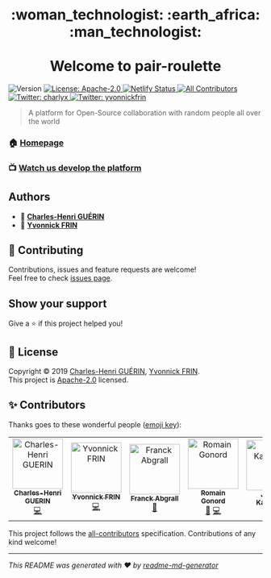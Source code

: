 <h1 align="center">
  :woman_technologist: :earth_africa: :man_technologist:
  <br />
  <br />
  Welcome to pair-roulette
</h1>
<p>
  <img alt="Version" src="https://img.shields.io/badge/version-1.0.0-blue.svg?cacheSeconds=2592000" />
  <a href="https://github.com/charlyx/pair-roulette/blob/master/LICENSE">
    <img alt="License: Apache-2.0" src="https://img.shields.io/github/license/charlyx/pair-roulette" target="_blank" />
  </a>
  <a href="https://app.netlify.com/sites/vigorous-williams-80badc/deploys">
    <img alt="Netlify Status" src="https://api.netlify.com/api/v1/badges/8a7f4ed5-1da5-4ec2-9d5d-c2c6b2641713/deploy-status" />
  </a>
  <a href="https://github.com/charlyx/pair-roulette/graphs/contributors">
    <img alt="All Contributors" src="https://img.shields.io/badge/all_contributors-1-orange.svg?style=flat-square" />
  </a>
  <a href="https://twitter.com/charlyx">
    <img alt="Twitter: charlyx" src="https://img.shields.io/twitter/follow/charlyx.svg?style=social" target="_blank" />
  </a>
  <a href="https://twitter.com/yvonnickfrin">
    <img alt="Twitter: yvonnickfrin" src="https://img.shields.io/twitter/follow/yvonnickfrin.svg?style=social" target="_blank" />
  </a>
</p>

> A platform for Open-Source collaboration with random people all over the world

### 🏠 [Homepage](https://blog.pair-roulette.dev)

### :tv: [Watch us develop the platform](http://multitwitch.tv/charlyx1188/yvonnickfrin)

## Authors

* 👤 [**Charles-Henri GUÉRIN**](https://charlyx.dev)
* 👤 [**Yvonnick FRIN**](http://yvonnickfrin.dev)

## 🤝 Contributing

Contributions, issues and feature requests are welcome!<br />Feel free to check [issues page](https://github.com/charlyx/pair-roulette/issues).

## Show your support

Give a ⭐️ if this project helped you!

## 📝 License

Copyright © 2019 [Charles-Henri GUÉRIN](https://github.com/charlyx), 
[Yvonnick FRIN](https://github.com/frinyvonnick).<br />
This project is [Apache-2.0](https://github.com/charlyx/pair-roulette/blob/master/LICENSE) licensed.

## ✨ Contributors

Thanks goes to these wonderful people ([emoji key](https://allcontributors.org/docs/en/emoji-key)):

<!-- ALL-CONTRIBUTORS-LIST:START - Do not remove or modify this section -->
<!-- prettier-ignore -->
<table>
  <tr>
    <td align="center"><a href="http://charlyx.dev"><img src="https://avatars2.githubusercontent.com/u/481446?v=4" width="100px;" alt="Charles-Henri GUERIN"/><br /><sub><b>Charles-Henri GUERIN</b></sub></a><br /><a href="https://github.com/charlyx/pair-roulette/commits?author=charlyx" title="Code">💻</a></td>
    <td align="center"><a href="https://yvonnickfrin.dev"><img src="https://avatars0.githubusercontent.com/u/13099512?v=4" width="100px;" alt="Yvonnick FRIN"/><br /><sub><b>Yvonnick FRIN</b></sub></a><br /><a href="https://github.com/charlyx/pair-roulette/commits?author=frinyvonnick" title="Code">💻</a></td>
    <td align="center"><a href="https://www.franck-abgrall.me/"><img src="https://avatars3.githubusercontent.com/u/9840435?v=4" width="100px;" alt="Franck Abgrall"/><br /><sub><b>Franck Abgrall</b></sub></a><br /><a href="https://github.com/charlyx/pair-roulette/commits?author=kefranabg" title="Documentation">📖</a></td>
    <td align="center"><a href="http://blog.astik.info/"><img src="https://avatars0.githubusercontent.com/u/572233?v=4" width="100px;" alt="Romain Gonord"/><br /><sub><b>Romain Gonord</b></sub></a><br /><a href="#review-astik" title="Reviewed Pull Requests">👀</a> <a href="https://github.com/charlyx/pair-roulette/commits?author=astik" title="Code">💻</a></td>
    <td align="center"><a href="https://github.com/Orodan"><img src="https://avatars1.githubusercontent.com/u/7422824?v=4" width="100px;" alt="Jimmy Kasprzak"/><br /><sub><b>Jimmy Kasprzak</b></sub></a><br /><a href="#review-orodan" title="Reviewed Pull Requests">👀</a></td>
    <td align="center"><a href="https://github.com/bpetetot"><img src="https://avatars3.githubusercontent.com/u/516360?v=4" width="100px;" alt="Benjamin Petetot"/><br /><sub><b>Benjamin Petetot</b></sub></a><br /><a href="https://github.com/charlyx/pair-roulette/commits?author=bpetetot" title="Code">💻</a></td>
    <td align="center"><a href="https://github.com/SirKitboard"><img src="https://avatars2.githubusercontent.com/u/5376982?v=4" width="100px;" alt="Aditya Balwani"/><br /><sub><b>Aditya Balwani</b></sub></a><br /><a href="https://github.com/charlyx/pair-roulette/commits?author=SirKitboard" title="Code">💻</a></td>
  </tr>
</table>

<!-- ALL-CONTRIBUTORS-LIST:END -->

This project follows the [all-contributors](https://github.com/all-contributors/all-contributors) specification. Contributions of any kind welcome!

***
_This README was generated with ❤️ by [readme-md-generator](https://github.com/kefranabg/readme-md-generator)_
